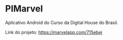 # PIMarvel
Aplicativo Android do Curso da Digital House do Brasil.

Link do projeto: https://marvelapp.com/715ebej
